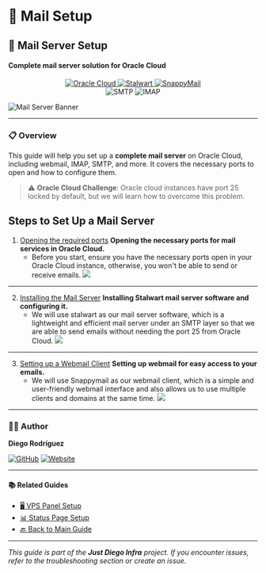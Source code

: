 # 📧 Mail Setup

## 📧 Mail Server Setup

#### Complete mail server solution for Oracle Cloud

<p align="center"><a href="https://cloud.oracle.com/"><img src="https://img.shields.io/badge/Oracle_Cloud-Compatible-F80000?style=for-the-badge&#x26;logo=oracle&#x26;logoColor=white" alt="Oracle Cloud"> </a><a href="https://stalw.art/"><img src="https://img.shields.io/badge/Stalwart-Mail_Server-2E8B57?style=for-the-badge&#x26;logo=mail&#x26;logoColor=white" alt="Stalwart"> </a><a href="https://snappymail.eu/"><img src="https://img.shields.io/badge/SnappyMail-Webmail-FF6B35?style=for-the-badge&#x26;logo=mail&#x26;logoColor=white" alt="SnappyMail"></a><br><img src="https://img.shields.io/badge/SMTP-Enabled-4CAF50?style=for-the-badge&#x26;logo=gmail&#x26;logoColor=white" alt="SMTP"> <img src="https://img.shields.io/badge/IMAP-Enabled-2196F3?style=for-the-badge&#x26;logo=thunderbird&#x26;logoColor=white" alt="IMAP"></p>

![Mail Server Banner](https://i.imgur.com/pKKT8TT.png)

***

### 📋 Overview

This guide will help you set up a **complete mail server** on Oracle Cloud, including webmail, IMAP, SMTP, and more. It covers the necessary ports to open and how to configure them.

> ⚠️ **Oracle Cloud Challenge**: Oracle cloud instances have port 25 locked by default, but we will learn how to overcome this problem.

## Steps to Set Up a Mail Server

1. [Opening the required ports](./#ports-to-open) **Opening the necessary ports for mail services in Oracle Cloud.**
   * Before you start, ensure you have the necessary ports open in your Oracle Cloud instance, otherwise, you won't be able to send or receive emails. ![](https://i.imgur.com/Q5iWlq8.png)

***

2. [Installing the Mail Server](./#installing-mail-server) **Installing Stalwart mail server software and configuring it.**
   * We will use stalwart as our mail server software, which is a lightweight and efficient mail server under an SMTP layer so that we are able to send emails without needing the port 25 from Oracle Cloud. ![](https://i.imgur.com/Uvnwrww.png)

***

3. [Setting up a Webmail Client](./#configuring-webmail) **Setting up webmail for easy access to your emails.**
   * We will use Snappymail as our webmail client, which is a simple and user-friendly webmail interface and also allows us to use multiple clients and domains at the same time. ![](https://i.imgur.com/uz0PChZ.png)

***

### 👨‍💻 Author

**Diego Rodríguez**

[![GitHub](https://img.shields.io/badge/GitHub-Profile-181717?style=for-the-badge\&logo=github\&logoColor=white)](https://github.com/justdiego) [![Website](https://img.shields.io/badge/Website-justdiego.com-FF6B6B?style=for-the-badge\&logo=firefox\&logoColor=white)](https://justdiego.com)

***

#### 📚 Related Guides

* [🖥️ VPS Panel Setup](../vps-panel/)
* [📊 Status Page Setup](../uptime-status/)
* [🔙 Back to Main Guide](../../../)

***

_This guide is part of the **Just Diego Infra** project. If you encounter issues, refer to the troubleshooting section or create an issue._
